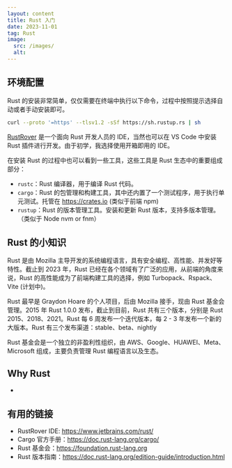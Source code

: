 ```yaml
---
layout: content
title: Rust 入门
date: 2023-11-01
tag: Rust
image:
  src: /images/
  alt: 
---
```


## 环境配置

Rust 的安装非常简单，仅仅需要在终端中执行以下命令，过程中按照提示选择自动或者手动安装即可。

```bash
curl --proto '=https' --tlsv1.2 -sSf https://sh.rustup.rs | sh
```

[RustRover](https://www.jetbrains.com/rust/) 是一个面向 Rust 开发人员的 IDE，当然也可以在 VS Code 中安装 Rust 插件进行开发。由于初学，我选择使用开箱即用的 IDE。

在安装 Rust 的过程中也可以看到一些工具，这些工具是 Rust 生态中的重要组成部分：

- `rustc`：Rust 编译器，用于编译 Rust 代码。
- `cargo`：Rust 的包管理和构建工具，其中还内置了一个测试程序，用于执行单元测试。托管在 https://crates.io (类似于前端 npm)
- `rustup`：Rust 的版本管理工具。安装和更新 Rust 版本，支持多版本管理。（类似于 Node nvm or fnm）

## Rust 的小知识

Rust 是由 Mozilla 主导开发的系统编程语言，具有安全编程、高性能、并发好等特性。截止到 2023 年，Rust 已经在各个领域有了广泛的应用，从前端的角度来说，Rust 的高性能成为了前端构建工具的选择，例如 Turbopack、Rspack、Vite (计划中)。

Rust 最早是 Graydon Hoare 的个人项目，后由 Mozilla 接手，现由 Rust 基金会管理。2015 年 Rust 1.0.0 发布，截止到目前，Rust 共有三个版本，分别是 Rust 2015、2018、2021。Rust 每 6 周发布一个迭代版本，每 2 - 3 年发布一个新的大版本。Rust 有三个发布渠道：stable、beta、nightly

Rust 基金会是一个独立的非盈利性组织，由 AWS、Google、HUAWEI、Meta、Microsoft 组成，主要负责管理 Rust 编程语言以及生态。

## Why Rust

- 
 
## 有用的链接

- RustRover IDE: https://www.jetbrains.com/rust/
- Cargo 官方手册：https://doc.rust-lang.org/cargo/ 
- Rust 基金会：https://foundation.rust-lang.org
- Rust 版本指南：https://doc.rust-lang.org/edition-guide/introduction.html


